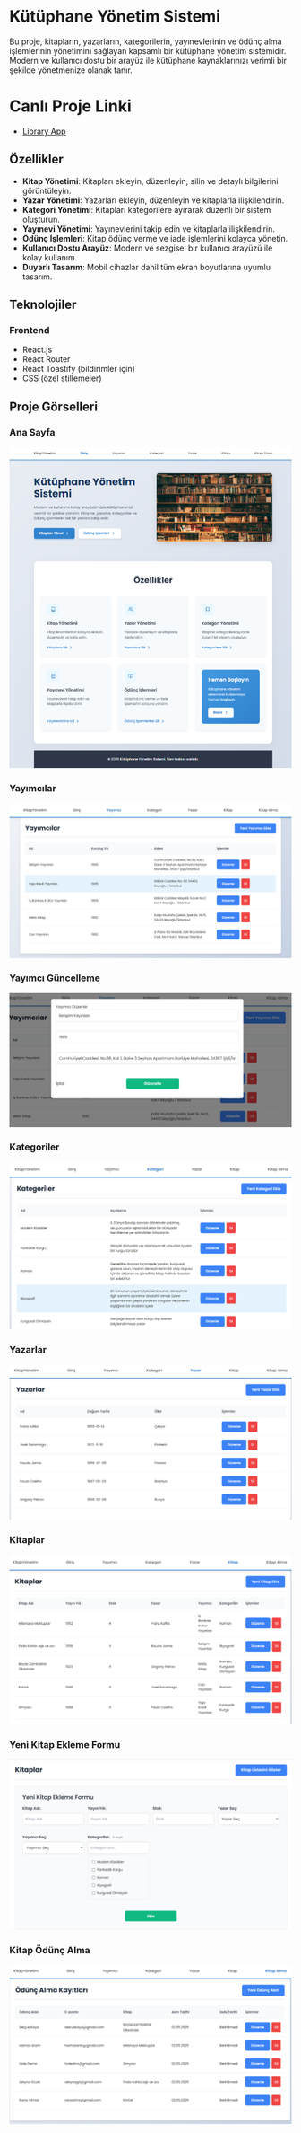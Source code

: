 
# Kütüphane Yönetim Sistemi

Bu proje, kitapların, yazarların, kategorilerin, yayınevlerinin ve ödünç alma işlemlerinin yönetimini sağlayan kapsamlı bir kütüphane yönetim sistemidir. Modern ve kullanıcı dostu bir arayüz ile kütüphane kaynaklarınızı verimli bir şekilde yönetmenize olanak tanır.

# Canlı Proje Linki

- [Library App](https://llibraryappp.netlify.app/)
  
## Özellikler

- **Kitap Yönetimi**: Kitapları ekleyin, düzenleyin, silin ve detaylı bilgilerini görüntüleyin.
- **Yazar Yönetimi**: Yazarları ekleyin, düzenleyin ve kitaplarla ilişkilendirin.
- **Kategori Yönetimi**: Kitapları kategorilere ayırarak düzenli bir sistem oluşturun.
- **Yayınevi Yönetimi**: Yayınevlerini takip edin ve kitaplarla ilişkilendirin.
- **Ödünç İşlemleri**: Kitap ödünç verme ve iade işlemlerini kolayca yönetin.
- **Kullanıcı Dostu Arayüz**: Modern ve sezgisel bir kullanıcı arayüzü ile kolay kullanım.
- **Duyarlı Tasarım**: Mobil cihazlar dahil tüm ekran boyutlarına uyumlu tasarım.

## Teknolojiler

### Frontend
- React.js
- React Router
- React Toastify (bildirimler için)
- CSS (özel stillemeler)

## Proje Görselleri 

### Ana Sayfa
![Ana Sayfa](./images/ss1.png)

### Yayımcılar
![Yayımcılar](./images/ss2.png)

### Yayımcı Güncelleme
![Güncelleme](./images/ss3.png)

### Kategoriler
![Kategoriler](./images/ss4.png)

### Yazarlar
![Yazarlar](./images/ss5.png)

### Kitaplar
![Kitaplar](./images/ss6.png)

### Yeni Kitap Ekleme Formu
![Yeni Kitap Ekleme Formu](./images/ss7.png)

### Kitap Ödünç Alma
![Kitap Ödünç Alma](./images/ss8.png)
